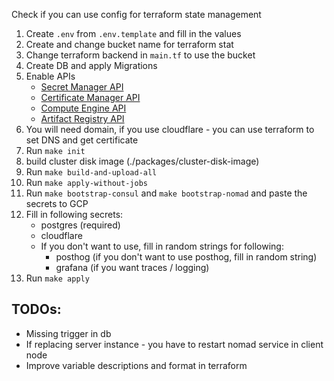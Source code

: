 Check if you can use config for terraform state management

1. Create `.env` from `.env.template` and fill in the values
2. Create and change bucket name for terraform stat
3. Change terraform backend in `main.tf` to use the bucket
4. Create DB and apply Migrations
5. Enable APIs
   - [Secret Manager API](https://console.cloud.google.com/apis/library/secretmanager.googleapis.com)
   - [Certificate Manager API](https://console.cloud.google.com/apis/library/certificatemanager.googleapis.com)
   - [Compute Engine API](https://console.cloud.google.com/apis/library/compute.googleapis.com)
   - [Artifact Registry API](https://console.cloud.google.com/apis/library/artifactregistry.googleapis.com)
6. You will need domain, if you use cloudflare - you can use terraform to set DNS and get certificate
7. Run `make init`
8. build cluster disk image (./packages/cluster-disk-image)
9. Run `make build-and-upload-all`
10. Run `make apply-without-jobs`
11. Run `make bootstrap-consul` and `make bootstrap-nomad` and paste the secrets to GCP
12. Fill in following secrets:
    - postgres (required)
    - cloudflare
    - If you don't want to use, fill in random strings for following:
      - posthog (if you don't want to use posthog, fill in random string)
      - grafana (if you want traces / logging)
13. Run `make apply`


## TODOs:
- Missing trigger in db
- If replacing server instance - you have to restart nomad service in client node
- Improve variable descriptions and format in terraform
